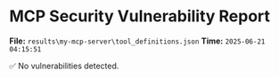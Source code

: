# MCP Security Vulnerability Report
**File:** `results\my-mcp-server\tool_definitions.json`
**Time:** `2025-06-21 04:15:51`

✅ No vulnerabilities detected.